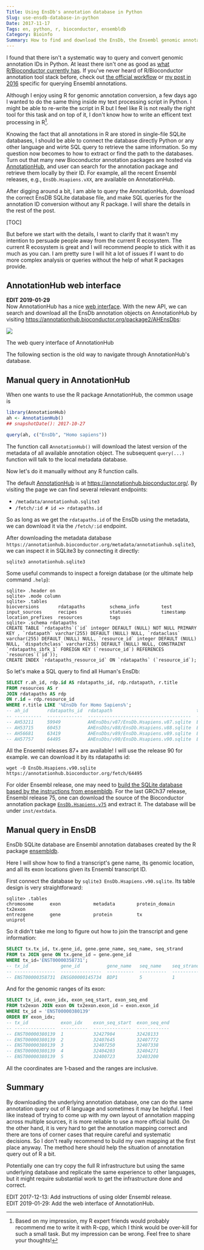 ```yaml
---
Title: Using EnsDb's annotation database in Python
Slug: use-ensdb-database-in-python
Date: 2017-11-17
Tags: en, python, r, bioconductor, ensembldb
Category: Bioinfo
Summary: How to find and download the EnsDb, the Ensembl genomic annotation in SQLite database made by R package ensembldb, and use it in Python application.
---
```


I found that there isn't a systematic way to query and convert genomic annotation IDs in Python. At least there isn't one as good as [what R/Bioconductor currently has][bioconductor-annotation]. If you've never heard of R/Bioconductor annotation tool stack before, check out [the official workflow][bioconductor-annotation] or [my post in 2016][my-post-ensembl] specific for querying Ensembl annotations.

Although I enjoy using R for genomic annotation conversion, a few days ago I wanted to do the same thing inside my text processing script in Python. I might be able to re-write the script in R but I feel like R is not really the right tool for this task and on top of it, I don't know how to write an efficent text processing in R[^r-text-processing]. 

Knowing the fact that all annotations in R are stored in single-file SQLite databases, I should be able to connect the database directly Python or any other language and wirte SQL query to retrieve the same information. So my question now becomes to how to extract or find the path to the databases. Turn out that many new Bioconductor annotation packages are hosted via [AnnotationHub], and user can search for the annotation package and retrieve them locally by their ID. For example, all the recent Ensembl releases, e.g., `EnsDb.Hsapiens.vXX`, are available on AnnotationHub. 

After digging around a bit, I am able to query the AnnotationHub, download the correct EnsDB SQLite database file, and make SQL queries for the annotation ID conversion without any R package. I will share the details in the rest of the post. 

[TOC]

But before we start with the details, I want to clarify that it wasn't my intention to persuade people away from the current R ecosystem. The current R ecosystem is great and I will recommend people to stick with it as much as you can. I am pretty sure I will hit a lot of issues if I want to do more complex analysis or queries without the help of what R packages provide.


[^r-text-processing]: Based on my impression, my R expert friends would probably recommend me to write it with R-cpp, which I think would be over-kill for such a small task. But my impression can be wrong. Feel free to share your thoughts!

[bioconductor-annotation]: https://www.bioconductor.org/help/workflows/annotation/annotation/
[my-post-ensembl]: {filename}../2016-05/0521_bioc_Ensembl_annotation.md
[AnnotationHub]: https://bioconductor.org/packages/release/bioc/html/AnnotationHub.html


## AnnotationHub web interface
**EDIT 2019-01-29**<br>
Now AnnotationHub has a nice [web interface](https://annotationhub.bioconductor.org/). With the new API, we can search and download all the EnsDb annotation objects on AnnotationHub by visiting <https://annotationhub.bioconductor.org/package2/AHEnsDbs>:

<div class="figure">
  <img src="{attach}pics/annotataionhub_web_interface.png"/>
  <p class="caption">The web query interface of AnnotationHub</p>
</div>

The following section is the old way to navigate through AnnotationHub's database.


## Manual query in AnnotationHub
When one wants to use the R package AnnotationHub, the common usage is 

```r
library(AnnotationHub)
ah <- AnnotationHub()
## snapshotDate(): 2017-10-27

query(ah, c("EnsDb", "Homo sapiens"))
```

The function call `AnnotationHub()` will download the latest version of the metadata of all available annotation object. The subsequent `query(...)` function will talk to the local metadata database.

Now let's do it manually without any R function calls.

The default [AnnotationHub] is at <https://annotationhub.bioconductor.org/>. By visiting the page we can find several relevant endpoints:

- `/metadata/annotationhub.sqlite3`
- `/fetch/:id # id => rdatapaths.id`

So as long as we get the `rdatapaths.id` of the EnsDb using the metadata, we can download it via the `/fetch/:id` endpoint.

After downloading the metadata database `https://annotationhub.bioconductor.org/metadata/annotationhub.sqlite3`, we can inspect it in SQLite3 by connecting it directly:

```
sqlite3 annotationhub.sqlite3
```

Some useful commands to inspect a foreign database (or the ultimate help command `.help`): 

```sqlite3
sqlite> .header on 
sqlite> .mode column
sqlite> .tables
biocversions       rdatapaths         schema_info        test             
input_sources      recipes            statuses           timestamp        
location_prefixes  resources          tags
sqlite> .schema rdatapaths
CREATE TABLE `rdatapaths`(`id` integer DEFAULT (NULL) NOT NULL PRIMARY KEY , `rdatapath` varchar(255) DEFAULT (NULL) NULL, `rdataclass` varchar(255) DEFAULT (NULL) NULL, `resource_id` integer DEFAULT (NULL) NULL, `dispatchclass` varchar(255) DEFAULT (NULL) NULL, CONSTRAINT `rdatapaths_ibfk_1` FOREIGN KEY (`resource_id`) REFERENCES `resources`(`id`));
CREATE INDEX `rdatapaths_resource_id` ON `rdatapaths` (`resource_id`);
```

So let's make a SQL query to find all Human's EnsDb:

```sql
SELECT r.ah_id, rdp.id AS rdatapaths_id, rdp.rdatapath, r.title
FROM resources AS r
JOIN rdatapaths AS rdp
ON r.id = rdp.resource_id
WHERE r.title LIKE '%EnsDb for Homo Sapiens%';
-- ah_id       rdatapaths_id  rdatapath                               title                            
-- ----------  -------------  --------------------------------------  -- ---------------------------------
-- AH53211     59949          AHEnsDbs/v87/EnsDb.Hsapiens.v87.sqlite  Ensembl 87 EnsDb for Homo Sapiens
-- AH53715     60453          AHEnsDbs/v88/EnsDb.Hsapiens.v88.sqlite  Ensembl 88 EnsDb for Homo Sapiens
-- AH56681     63419          AHEnsDbs/v89/EnsDb.Hsapiens.v89.sqlite  Ensembl 89 EnsDb for Homo Sapiens
-- AH57757     64495          AHEnsDbs/v90/EnsDb.Hsapiens.v90.sqlite  Ensembl 90 EnsDb for Homo Sapiens
```

All the Ensembl releases 87+ are available! I will use the release 90 for example. we can download it by its rdatapaths id:

```
wget -O EnsDb.Hsapiens.v90.sqlite https://annotationhub.bioconductor.org/fetch/64495
```

For older Ensembl release, one may need to [build the SQLite database based by the instructions from ensembldb][ensembldb-build].  For the last GRCh37 release, Ensembl release 75, one can download the source of the Bioconductor annotation package [`EnsDb.Hsapiens.v75`][EnsDb.Hsapiens.v75] and extract it. The database will be under `inst/extdata`.


[ensembldb-build]: https://bioconductor.org/packages/release/bioc/vignettes/ensembldb/inst/doc/ensembldb.html#102_building_annotation_packages
[EnsDb.Hsapiens.v75]: https://bioconductor.org/packages/release/data/annotation/html/EnsDb.Hsapiens.v75.html


## Manual query in EnsDB 
EnsDb SQLite database are Ensembl annotation databases created by the R package [ensembldb].

Here I will show how to find a transcript's gene name, its genomic location, and all its exon locations given its Ensembl transcript ID.

First connect the database by `sqlite3 EnsDb.Hsapiens.v90.sqlite`. Its table design is very straightforward:

```sqlite3
sqlite> .tables
chromosome      exon            metadata        protein_domain  tx2exon
entrezgene      gene            protein         tx              uniprot
```

So it didn't take me long to figure out how to join the transcript and gene information:

```sql
SELECT tx.tx_id, tx.gene_id, gene.gene_name, seq_name, seq_strand
FROM tx JOIN gene ON tx.gene_id = gene.gene_id
WHERE tx_id='ENST00000358731';
-- tx_id            gene_id          gene_name   seq_name    seq_strand
-- ---------------  ---------------  ----------  ----------  ----------
-- ENST00000358731  ENSG00000145734  BDP1        5           1
```

And for the genomic ranges of its exon:

```sql
SELECT tx_id, exon_idx, exon_seq_start, exon_seq_end
FROM tx2exon JOIN exon ON tx2exon.exon_id = exon.exon_id
WHERE tx_id = 'ENST00000380139'
ORDER BY exon_idx;
-- tx_id            exon_idx    exon_seq_start  exon_seq_end
-- ---------------  ----------  --------------  ------------
-- ENST00000380139  1           32427904        32428133    
-- ENST00000380139  2           32407645        32407772    
-- ENST00000380139  3           32407250        32407338    
-- ENST00000380139  4           32404203        32404271    
-- ENST00000380139  5           32400723        32403200  
```

All the coordinates are 1-based and the ranges are inclusive.

[ensembldb]: https://bioconductor.org/packages/release/bioc/html/ensembldb.html


## Summary
By downloading the underlying annotation database, one can do the same annotation query out of R language and sometimes it may be helpful. I feel like instead of trying to come up with my own layout of annotation mapping across multiple sources, it is more reliable to use a more official build. On the other hand, it is very hard to get the annotation mapping correct and there are tons of corner cases that require careful and systematic decisions. So I don't really recommend to build my own mapping at the first place anyway. The method here should help the situation of annotation query out of R a bit.

Potentially one can try copy the full R infrastructure but using the same underlying database and replicate the same experience to other languages, but it might require substantial work to get the infrastructure done and correct.

EDIT 2017-12-13: Add instructions of using older Ensembl release.<br>
EDIT 2019-01-29: Add the web interface of AnnotationHub.
